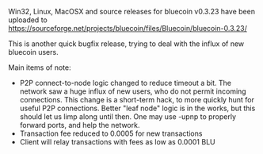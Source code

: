 Win32, Linux, MacOSX and source releases for bluecoin v0.3.23 have been uploaded to
https://sourceforge.net/projects/bluecoin/files/Bluecoin/bluecoin-0.3.23/

This is another quick bugfix release, trying to deal with the influx of new bluecoin users.

Main items of note:

* P2P connect-to-node logic changed to reduce timeout a bit.  The network saw a huge influx of new users, who do not permit incoming connections.  This change is a short-term hack, to more quickly hunt for useful P2P connections.  Better "leaf node" logic is in the works, but this should let us limp along until then.  One may use -upnp to properly forward ports, and help the network.
* Transaction fee reduced to 0.0005 for new transactions
* Client will relay transactions with fees as low as 0.0001 BLU

